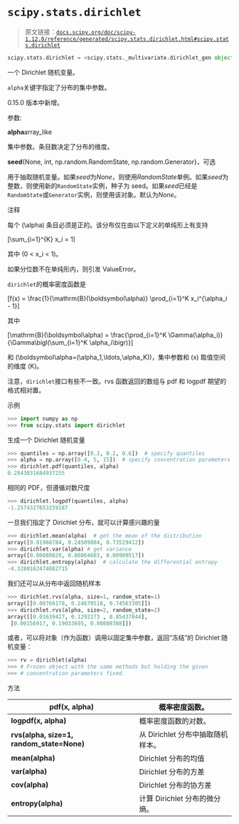 # `scipy.stats.dirichlet`

> 原文链接：[`docs.scipy.org/doc/scipy-1.12.0/reference/generated/scipy.stats.dirichlet.html#scipy.stats.dirichlet`](https://docs.scipy.org/doc/scipy-1.12.0/reference/generated/scipy.stats.dirichlet.html#scipy.stats.dirichlet)

```py
scipy.stats.dirichlet = <scipy.stats._multivariate.dirichlet_gen object>
```

一个 Dirichlet 随机变量。

`alpha`关键字指定了分布的集中参数。

0.15.0 版本中新增。

参数:

**alpha**array_like

集中参数。条目数决定了分布的维度。

**seed**{None, int, np.random.RandomState, np.random.Generator}，可选

用于抽取随机变量。如果*seed*为*None*，则使用*RandomState*单例。如果*seed*为整数，则使用新的`RandomState`实例，种子为 seed。如果*seed*已经是`RandomState`或`Generator`实例，则使用该对象。默认为*None*。

注释

每个 \(\alpha\) 条目必须是正的。该分布仅在由以下定义的单纯形上有支持

\[\sum_{i=1}^{K} x_i = 1\]

其中 \(0 < x_i < 1\)。

如果分位数不在单纯形内，则引发 ValueError。

`dirichlet`的概率密度函数是

\[f(x) = \frac{1}{\mathrm{B}(\boldsymbol\alpha)} \prod_{i=1}^K x_i^{\alpha_i - 1}\]

其中

\[\mathrm{B}(\boldsymbol\alpha) = \frac{\prod_{i=1}^K \Gamma(\alpha_i)} {\Gamma\bigl(\sum_{i=1}^K \alpha_i\bigr)}\]

和 \(\boldsymbol\alpha=(\alpha_1,\ldots,\alpha_K)\)，集中参数和 \(x\) 取值空间的维度 \(K\)。

注意，`dirichlet`接口有些不一致。rvs 函数返回的数组与 pdf 和 logpdf 期望的格式相对置。

示例

```py
>>> import numpy as np
>>> from scipy.stats import dirichlet 
```

生成一个 Dirichlet 随机变量

```py
>>> quantiles = np.array([0.2, 0.2, 0.6])  # specify quantiles
>>> alpha = np.array([0.4, 5, 15])  # specify concentration parameters
>>> dirichlet.pdf(quantiles, alpha)
0.2843831684937255 
```

相同的 PDF，但遵循对数尺度

```py
>>> dirichlet.logpdf(quantiles, alpha)
-1.2574327653159187 
```

一旦我们指定了 Dirichlet 分布，就可以计算感兴趣的量

```py
>>> dirichlet.mean(alpha)  # get the mean of the distribution
array([0.01960784, 0.24509804, 0.73529412])
>>> dirichlet.var(alpha) # get variance
array([0.00089829, 0.00864603, 0.00909517])
>>> dirichlet.entropy(alpha)  # calculate the differential entropy
-4.3280162474082715 
```

我们还可以从分布中返回随机样本

```py
>>> dirichlet.rvs(alpha, size=1, random_state=1)
array([[0.00766178, 0.24670518, 0.74563305]])
>>> dirichlet.rvs(alpha, size=2, random_state=2)
array([[0.01639427, 0.1292273 , 0.85437844],
 [0.00156917, 0.19033695, 0.80809388]]) 
```

或者，可以将对象（作为函数）调用以固定集中参数，返回“冻结”的 Dirichlet 随机变量：

```py
>>> rv = dirichlet(alpha)
>>> # Frozen object with the same methods but holding the given
>>> # concentration parameters fixed. 
```

方法

| **pdf(x, alpha)** | 概率密度函数。 |
| --- | --- |
| **logpdf(x, alpha)** | 概率密度函数的对数。 |
| **rvs(alpha, size=1, random_state=None)** | 从 Dirichlet 分布中抽取随机样本。 |
| **mean(alpha)** | Dirichlet 分布的均值 |
| **var(alpha)** | Dirichlet 分布的方差 |
| **cov(alpha)** | Dirichlet 分布的协方差 |
| **entropy(alpha)** | 计算 Dirichlet 分布的微分熵。 |
